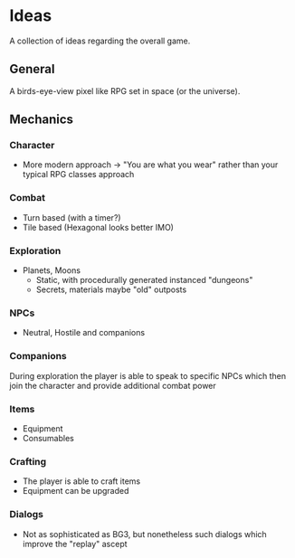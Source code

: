 # Ideas
A collection of ideas regarding the overall game.

## General
A birds-eye-view pixel like RPG set in space (or the universe). 

## Mechanics
### Character
* More modern approach -> "You are what you wear" rather than your typical RPG classes approach
### Combat
* Turn based (with a timer?)
* Tile based (Hexagonal looks better IMO)

### Exploration
* Planets, Moons 
   * Static, with procedurally generated instanced "dungeons"
   * Secrets, materials maybe "old" outposts 

### NPCs
* Neutral, Hostile and companions

### Companions
During exploration the player is able to speak to specific NPCs which then join the character and provide additional combat power

### Items
* Equipment
* Consumables

### Crafting
* The player is able to craft items
* Equipment can be upgraded

### Dialogs
* Not as sophisticated as BG3, but nonetheless such dialogs which 
improve the "replay" ascept